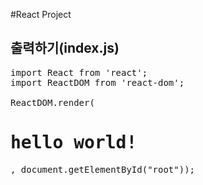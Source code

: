 #React Project

## 출력하기(index.js)
<pre>
import React from 'react';
import ReactDOM from 'react-dom';

ReactDOM.render(<h1>hello world!</h1>, document.getElementById("root"));
</pre>